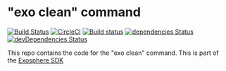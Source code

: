 # "exo clean" command

[![Build Status](https://travis-ci.org/Originate/exo-clean.svg?branch=master)](https://travis-ci.org/Originate/exo-clean)
[![CircleCI](https://circleci.com/gh/Originate/exo-clean.svg?style=shield)](https://circleci.com/gh/Originate/exo-clean)
[![Build status](https://ci.appveyor.com/api/projects/status/xcwqi10xhhqbdem3/branch/master?svg=true&passingText=windows%20passing&failingText=windows%20failing&pendingText=windows%20pending)](https://ci.appveyor.com/project/kevgo/exo-clean/branch/master)
[![dependencies Status](https://david-dm.org/Originate/exo-clean/status.svg)](https://david-dm.org/Originate/exo-clean)
[![devDependencies Status](https://david-dm.org/Originate/exo-clean/dev-status.svg)](https://david-dm.org/Originate/exo-clean?type=dev)

This repo contains the code for the "exo clean" command.
This is part of the [Exosphere SDK](https://github.com/Originate/exosphere-sdk)
